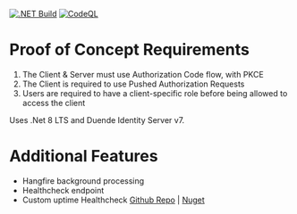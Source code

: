 [![.NET Build](https://github.com/StuFrankish/idsrv-par-sample/actions/workflows/dotnet.yml/badge.svg)](https://github.com/StuFrankish/idsrv-par-sample/actions/workflows/dotnet.yml)
[![CodeQL](https://github.com/StuFrankish/idsrv-par-sample/actions/workflows/github-code-scanning/codeql/badge.svg)](https://github.com/StuFrankish/idsrv-par-sample/actions/workflows/github-code-scanning/codeql)

# Proof of Concept Requirements
1. The Client & Server must use Authorization Code flow, with PKCE
2. The Client is required to use Pushed Authorization Requests
3. Users are required to have a client-specific role before being allowed to access the client

Uses .Net 8 LTS and Duende Identity Server v7.

# Additional Features
- Hangfire background processing
- Healthcheck endpoint
- Custom uptime Healthcheck [Github Repo](https://github.com/StuFrankish/HealthChecks) | [Nuget](https://www.nuget.org/packages/HealthChecks.Uptime)
